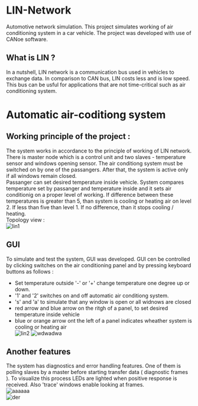 # LIN-Network
Automotive network simulation. 
This project simulates working of air conditioning system in a car vehicle. The project was developed with use of CANoe software. 

## What is LIN ?
In a nutshell, LIN network is a communication bus used in vehicles to exchange data. In comparison to CAN bus, LIN costs less and is low speed.  This bus can be usful for applications that are not time-critical such as air conditioning system. 

# Automatic air-coditiong system

## Working principle of the project : 
The system works in accordance to the principle of working of LIN network. There is master node which is a control unit and two
slaves - temperature sensor and windows opening sensor. The air conditiong system must be switched on by one of the passangers. After that, the system is active only if all windows remain closed.  
Passanger can set desired temperature inside vehicle. System compares temperature set by passanger and  temperature inside and it sets air conditionig on a proper level of working. If difference between these temperatures is greater than 5, than system is cooling or heating air on level 2. If less than five than level 1. If no difference, than it stops cooling / heating.  
Topology view :   
![lin1](https://user-images.githubusercontent.com/37666186/38031173-e640762e-329a-11e8-8df4-c7e7793e18b4.PNG)

## GUI 
To simulate and test the system, GUI was developed. GUI cen be controlled by clicking switches on the air conditioning panel and by pressing keyboard buttons as follows :
- Set temperature outside '-' or '+' change temperature one degree up or down.
- '1' and '2' switches on and off automatic air conditiong system. 
- 's' and 'a' to simulate that any window is open or all widnows are closed
- red arrow and blue arrow on the ritgh of a panel, to set desired temperature inside vehicle
- blue or orange arrow ont the left of a panel indicates wheather system is cooling or heating air  
![lin2](https://user-images.githubusercontent.com/37666186/38032004-e34d8806-329c-11e8-9375-b2cf4b6b12e3.PNG)
![wdwadwa](https://user-images.githubusercontent.com/37666186/38033524-83690704-32a0-11e8-879d-c9f40c2a70ca.gif)


## Another features
The system has diagnostics and error handling features. One of them is polling slaves by a master before starting transfer data ( diagnostic frames ). To visualize this process LEDs are lighted when positive response is received. Also 'trace' windows enable looking at frames.   
![aaaaaa](https://user-images.githubusercontent.com/37666186/38032690-90d59f76-329e-11e8-8712-11615d2d5d22.gif)  
![der](https://user-images.githubusercontent.com/37666186/38033171-b68db194-329f-11e8-80ad-0428506dc754.gif)

